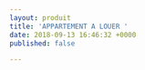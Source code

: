 ```yaml
---
layout: produit
title: 'APPARTEMENT A LOUER '
date: 2018-09-13 16:46:32 +0000
published: false

---
```

